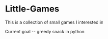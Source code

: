 # Little-Games
This is a collection of small games I interested in 

Current goal -- greedy snack in python